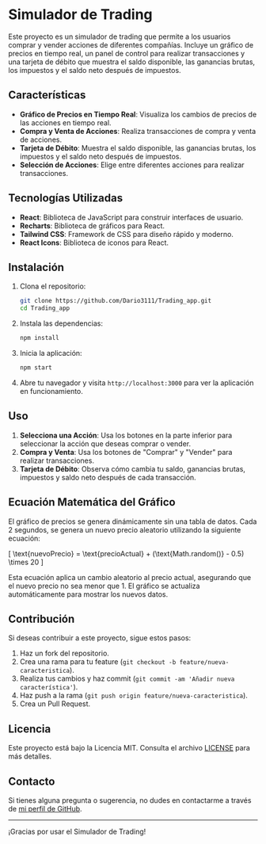 # Simulador de Trading

Este proyecto es un simulador de trading que permite a los usuarios comprar y vender acciones de diferentes compañías. Incluye un gráfico de precios en tiempo real, un panel de control para realizar transacciones y una tarjeta de débito que muestra el saldo disponible, las ganancias brutas, los impuestos y el saldo neto después de impuestos.

## Características

- **Gráfico de Precios en Tiempo Real**: Visualiza los cambios de precios de las acciones en tiempo real.
- **Compra y Venta de Acciones**: Realiza transacciones de compra y venta de acciones.
- **Tarjeta de Débito**: Muestra el saldo disponible, las ganancias brutas, los impuestos y el saldo neto después de impuestos.
- **Selección de Acciones**: Elige entre diferentes acciones para realizar transacciones.

## Tecnologías Utilizadas

- **React**: Biblioteca de JavaScript para construir interfaces de usuario.
- **Recharts**: Biblioteca de gráficos para React.
- **Tailwind CSS**: Framework de CSS para diseño rápido y moderno.
- **React Icons**: Biblioteca de iconos para React.

## Instalación

1. Clona el repositorio:

   ```bash
   git clone https://github.com/Dario3111/Trading_app.git
   cd Trading_app
   ```

2. Instala las dependencias:

   ```bash
   npm install
   ```

3. Inicia la aplicación:

   ```bash
   npm start
   ```

4. Abre tu navegador y visita `http://localhost:3000` para ver la aplicación en funcionamiento.

## Uso

1. **Selecciona una Acción**: Usa los botones en la parte inferior para seleccionar la acción que deseas comprar o vender.
2. **Compra y Venta**: Usa los botones de "Comprar" y "Vender" para realizar transacciones.
3. **Tarjeta de Débito**: Observa cómo cambia tu saldo, ganancias brutas, impuestos y saldo neto después de cada transacción.

## Ecuación Matemática del Gráfico

El gráfico de precios se genera dinámicamente sin una tabla de datos. Cada 2 segundos, se genera un nuevo precio aleatorio utilizando la siguiente ecuación:

\[ \text{nuevoPrecio} = \text{precioActual} + (\text{Math.random()} - 0.5) \times 20 \]

Esta ecuación aplica un cambio aleatorio al precio actual, asegurando que el nuevo precio no sea menor que 1. El gráfico se actualiza automáticamente para mostrar los nuevos datos.

## Contribución

Si deseas contribuir a este proyecto, sigue estos pasos:

1. Haz un fork del repositorio.
2. Crea una rama para tu feature (`git checkout -b feature/nueva-caracteristica`).
3. Realiza tus cambios y haz commit (`git commit -am 'Añadir nueva característica'`).
4. Haz push a la rama (`git push origin feature/nueva-caracteristica`).
5. Crea un Pull Request.

## Licencia

Este proyecto está bajo la Licencia MIT. Consulta el archivo [LICENSE](LICENSE) para más detalles.

## Contacto

Si tienes alguna pregunta o sugerencia, no dudes en contactarme a través de [mi perfil de GitHub](https://github.com/Dario3111).

---

¡Gracias por usar el Simulador de Trading!
